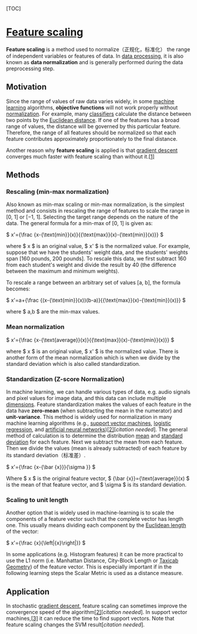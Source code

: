 [TOC]

# [Feature scaling](https://en.wikipedia.org/wiki/Feature_scaling)

**Feature scaling** is a method used to normalize（正规化，标准化） the range of independent variables or features of data. In [data processing](https://en.wikipedia.org/wiki/Data_processing), it is also known as **data normalization** and is generally performed during the data preprocessing step.

## Motivation

Since the range of values of raw data varies widely, in some [machine learning](https://en.wikipedia.org/wiki/Machine_learning) algorithms, **objective functions** will not work properly without [normalization](https://en.wikipedia.org/wiki/Normalization_(statistics)). For example, many [classifiers](https://en.wikipedia.org/wiki/Statistical_classification) calculate the distance between two points by the [Euclidean distance](https://en.wikipedia.org/wiki/Euclidean_distance). If one of the features has a broad range of values, the distance will be governed by this particular feature. Therefore, the range of all features should be normalized so that each feature contributes approximately proportionately to the final distance.

Another reason why **feature scaling** is applied is that [gradient descent](https://en.wikipedia.org/wiki/Gradient_descent) converges much faster with feature scaling than without it.[[1\]](https://en.wikipedia.org/wiki/Feature_scaling#cite_note-1)

## Methods

### Rescaling (min-max normalization)

Also known as min-max scaling or min-max normalization, is the simplest method and consists in rescaling the range of features to scale the range in [0, 1] or [−1, 1]. Selecting the target range depends on the nature of the data. The general formula for a min-max of [0, 1] is given as:

$ x'={\frac {x-{\text{min}}(x)}{{\text{max}}(x)-{\text{min}}(x)}} $

where $ x $ is an original value, $ x' $ is the normalized value. For example, suppose that we have the students' weight data, and the students' weights span [160 pounds, 200 pounds]. To rescale this data, we first subtract 160 from each student's weight and divide the result by 40 (the difference between the maximum and minimum weights).

To rescale a range between an arbitrary set of values [a, b], the formula becomes:

$ x'=a+{\frac {(x-{\text{min}}(x))(b-a)}{{\text{max}}(x)-{\text{min}}(x)}} $

where $ a,b $ are the min-max values.

### Mean normalization

$ x'={\frac {x-{\text{average}}(x)}{{\text{max}}(x)-{\text{min}}(x)}} $

where $ x $ is an original value, $ x' $ is the normalized value. There is another form of the mean normalization which is when we divide by the standard deviation which is also called standardization.

### Standardization (Z-score Normalization)

In machine learning, we can handle various types of data, e.g. audio signals and pixel values for image data, and this data can include multiple [dimensions](https://en.wikipedia.org/wiki/Dimensions). Feature standardization makes the values of each feature in the data have **zero-mean** (when subtracting the mean in the numerator) and **unit-variance**. This method is widely used for normalization in many machine learning algorithms (e.g., [support vector machines](https://en.wikipedia.org/wiki/Support_vector_machine), [logistic regression](https://en.wikipedia.org/wiki/Logistic_regression), and [artificial neural networks](https://en.wikipedia.org/wiki/Artificial_neural_network))[[2\]](https://en.wikipedia.org/wiki/Feature_scaling#cite_note-:0-2)[*citation needed*]. The general method of calculation is to determine the distribution [mean](https://en.wikipedia.org/wiki/Mean) and [standard deviation](https://en.wikipedia.org/wiki/Standard_deviation) for each feature. Next we subtract the mean from each feature. Then we divide the values (mean is already subtracted) of each feature by its standard deviation（标准差）.

$ x'={\frac {x-{\bar {x}}}{\sigma }} $

Where $ x $ is the original feature vector, $ {\bar {x}}={\text{average}}(x) $ is the mean of that feature vector, and $ \sigma $ is its standard deviation.

### Scaling to unit length

Another option that is widely used in machine-learning is to scale the components of a feature vector such that the complete vector has length one. This usually means dividing each component by the [Euclidean length](https://en.wikipedia.org/wiki/Euclidean_length) of the vector:

$ x'={\frac {x}{\left\|{x}\right\|}} $

In some applications (e.g. Histogram features) it can be more practical to use the L1 norm (i.e. Manhattan Distance, City-Block Length or [Taxicab Geometry](https://en.wikipedia.org/wiki/Taxicab_Geometry)) of the feature vector. This is especially important if in the following learning steps the Scalar Metric is used as a distance measure.

## Application

In stochastic [gradient descent](https://en.wikipedia.org/wiki/Gradient_descent), feature scaling can sometimes improve the convergence speed of the algorithm[[2\]](https://en.wikipedia.org/wiki/Feature_scaling#cite_note-:0-2)[*citation needed*]. In support vector machines,[[3\]](https://en.wikipedia.org/wiki/Feature_scaling#cite_note-3) it can reduce the time to find support vectors. Note that feature scaling changes the SVM result[*citation needed*].


